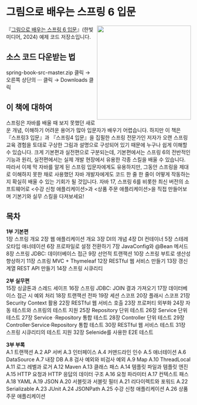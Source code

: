 # 그림으로 배우는 스프링 6 입문
<a href="https://www.hanbit.co.kr/store/books/look.php?p_code=B9703548802"><img src="https://www.hanbit.co.kr/data/books/B9703548802_l.jpg" height="256px" align="right"></a>

『[그림으로 배우는 스프링 6 입문](https://www.hanbit.co.kr/store/books/look.php?p_code=B9703548802)』(한빛미디어, 2024) 예제 코드 저장소입니다.


## 소스 코드 다운받는 법
spring-book-src-master.zip 클릭 → 오른쪽 상단의 ··· 클릭 → Downloads 클릭


## 이 책에 대하여
스프링은 자바를 배울 때 보지 못했던 새로운 개념, 이해하기 어려운 용어가 많아 입문자가 배우기 어렵습니다. 하지만 이 책은 『스프링3 입문』과 『스프링4 입문』을 집필한 스프링 전문가인 저자가 오랜 스프링 교육 경험을 토대로 구상한 그림과 설명으로 구성되어 있기 때문에 누구나 쉽게 이해할 수 있습니다. 크게 기본편과 실전편으로 구분되는데, 기본편에서는 스프링 6의 전반적인 기능과 원리, 실전편에서는 실제 개발 현장에서 유용한 각종 스킬을 배울 수 있습니다. 따라서 이제 막 자바를 알게 된 스프링 입문자에게도 유용하지만, 그동안 스프링을 제대로 이해하지 못한 채로 사용했던 자바 개발자에게도 코드 한 줄 한 줄이 어떻게 작동하는지 확실히 배울 수 있는 기회가 될 것입니다. 자바 17, 스프링 6를 비롯한 최신 버전의 소프트웨어로 <수강 신청 애플리케이션>과 <상품 주문 애플리케이션>을 직접 만들어보며 기본기와 실무 스킬을 다져보세요!


## 목차
**1부 기본편**  
1장 스프링 개요
2장 웹 애플리케이션 개요
3장 DI의 개념
4장 DI 컨테이너
5장 스테레오타입 애너테이션
6장 프로파일로 설정 전환하기
7장 JavaConfig와 @Bean 메서드
8장 스프링 JDBC: 데이터베이스 접근
9장 선언적 트랜잭션
10장 스프링 부트로 생산성 향상하기
11장 스프링 MVC + Thymeleaf
12장 RESTful 웹 서비스 만들기
13장 갱신 계열 REST API 만들기
14장 스프링 시큐리티  

**2부 실무편**     
15장 싱글톤과 스레드 세이프
16장 스프링 JDBC: JOIN 결과 가져오기
17장 데이터베이스 접근 시 예외 처리
18장 트랜잭션 전파
19장 세션 스코프
20장 플래시 스코프
21장 Security Context 활용
22장 RESTful 웹 서비스 호출
23장 프로퍼티 외부화
24장 자동 테스트와 스프링의 테스트 지원
25장 Repository 단위 테스트
26장 Service 단위 테스트
27장 Service ·Repository 통합 테스트
28장 Controller 단위 테스트
29장 Controller·Service·Repository 통합 테스트
30장 RESTful 웹 서비스 테스트
31장 스프링 시큐리티의 테스트 지원
32장 Selenide를 사용한 E2E 테스트  

**3부 부록**   
A.1 트랜잭션
A.2 AP 서버
A.3 인터페이스
A.4 커맨드라인 인수
A.5 애너테이션
A.6 DataSource
A.7 내장 DB
A.8 검사 예외와 비검사 예외
A.9 Map
A.10 ThreadLocal
A.11 로그 레벨과 로거
A.12 Maven
A.13 클래스 패스
A.14 템플릿 파일과 템플릿 엔진
A.15 HTTP 요청과 HTTP 응답의 데이터 구조
A.16 요청 파라미터
A.17 컨텍스트 패스
A.18 YAML
A.19 JSON
A.20 서블릿과 서블릿 필터
A.21 리다이렉트와 포워드
A.22 Serializable
A.23 JUnit
A.24 JSONPath
A.25 수강 신청 애플리케이션
A.26 상품 주문 애플리케이션 
